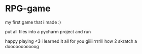 # RPG-game
my first game that i made :)

put all files into a pycharm project and run

happy playing <3
i learned it all for you giiiiirrrrlll
how 2 skratch a dooooooooooog
